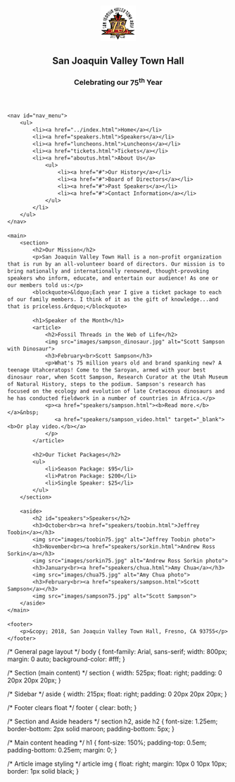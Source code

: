 <!DOCTYPE html>
<html lang="en">
<head>
    <meta charset="utf-8">
    <title>San Joaquin Valley Town Hall</title>
    <link rel="shortcut icon" href="images/favicon.ico">
    <link rel="stylesheet" href="styles/c6_main.css">
</head>

<body>
    <header>
        <img src="images/town_hall_logo.gif" alt="Town Hall logo" height="80">
        <h2>San Joaquin Valley Town Hall</h2>
        <h3>Celebrating our <span class="shadow">75<sup>th</sup></span> Year</h3>
    </header>

    <nav id="nav_menu">
        <ul>
            <li><a href="../index.html">Home</a></li>
            <li><a href="speakers.html">Speakers</a></li>
            <li><a href="luncheons.html">Luncheons</a></li>
            <li><a href="tickets.html">Tickets</a></li>
            <li><a href="aboutus.html">About Us</a>
                <ul>
                    <li><a href="#">Our History</a></li>
                    <li><a href="#">Board of Directors</a></li>
                    <li><a href="#">Past Speakers</a></li>
                    <li><a href="#">Contact Information</a></li>
                </ul>
            </li>
        </ul>
    </nav>

    <main>
        <section>
            <h2>Our Mission</h2>
            <p>San Joaquin Valley Town Hall is a non-profit organization that is run by an all-volunteer board of directors. Our mission is to bring nationally and internationally renowned, thought-provoking speakers who inform, educate, and entertain our audience! As one or our members told us:</p>
            <blockquote>&ldquo;Each year I give a ticket package to each of our family members. I think of it as the gift of knowledge...and that is priceless.&rdquo;</blockquote>

            <h1>Speaker of the Month</h1>
            <article>
                <h2>Fossil Threads in the Web of Life</h2>
                <img src="images/sampson_dinosaur.jpg" alt="Scott Sampson with Dinosaur">
                <h3>February<br>Scott Sampson</h3>
                <p>What's 75 million years old and brand spanking new? A teenage Utahceratops! Come to the Saroyan, armed with your best dinosaur roar, when Scott Sampson, Research Curator at the Utah Museum of Natural History, steps to the podium. Sampson's research has focused on the ecology and evolution of late Cretaceous dinosaurs and he has conducted fieldwork in a number of countries in Africa.</p>
                <p><a href="speakers/sampson.html"><b>Read more.</b></a>&nbsp;
                   <a href="speakers/sampson_video.html" target="_blank"><b>Or play video.</b></a>
                </p>
            </article>

            <h2>Our Ticket Packages</h2>
            <ul>
                <li>Season Package: $95</li>
                <li>Patron Package: $200</li>
                <li>Single Speaker: $25</li>
            </ul>
        </section>

        <aside>
            <h2 id="speakers">Speakers</h2>
            <h3>October<br><a href="speakers/toobin.html">Jeffrey Toobin</a></h3>
            <img src="images/toobin75.jpg" alt="Jeffrey Toobin photo">
            <h3>November<br><a href="speakers/sorkin.html">Andrew Ross Sorkin</a></h3>
            <img src="images/sorkin75.jpg" alt="Andrew Ross Sorkin photo">
            <h3>January<br><a href="speakers/chua.html">Amy Chua</a></h3>
            <img src="images/chua75.jpg" alt="Amy Chua photo">
            <h3>February<br><a href="speakers/sampson.html">Scott Sampson</a></h3>
            <img src="images/sampson75.jpg" alt="Scott Sampson">
        </aside>
    </main>

    <footer>
        <p>&copy; 2018, San Joaquin Valley Town Hall, Fresno, CA 93755</p>
    </footer>
</body>
</html>
/* General page layout */
body {
    font-family: Arial, sans-serif;
    width: 800px;
    margin: 0 auto;
    background-color: #fff;
}

/* Section (main content) */
section {
    width: 525px;
    float: right;
    padding: 0 20px 20px 20px;
}

/* Sidebar */
aside {
    width: 215px;
    float: right;
    padding: 0 20px 20px 20px;
}

/* Footer clears float */
footer {
    clear: both;
}

/* Section and Aside headers */
section h2,
aside h2 {
    font-size: 1.25em;
    border-bottom: 2px solid maroon;
    padding-bottom: 5px;
}

/* Main content heading */
h1 {
    font-size: 150%;
    padding-top: 0.5em;
    padding-bottom: 0.25em;
    margin: 0;
}

/* Article image styling */
article img {
    float: right;
    margin: 10px 0 10px 10px;
    border: 1px solid black;
}
